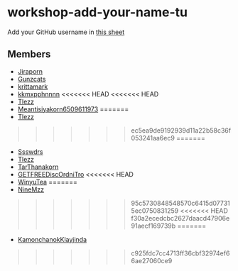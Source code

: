 # workshop-add-your-name-tu

Add your GitHub username in [this sheet](https://docs.google.com/spreadsheets/d/1iTezACN2ka--zkFGySf-LzqwAlJjcsjDpvpHEkKJ8dg/edit#gid=0)

## Members
- [Jiraporn](https://github.com/Jiraporn-Jaiyasuk)
- [Gunzcats](https://github.com/Gunzcats)
- [krittamark](https://github.com/krittamark)
- [kkmxpphnnnn](https://github.com/kkmxpphnnnn)
<<<<<<< HEAD
<<<<<<< HEAD
- [Tlezz](https://github.com/Tlezz)
- [Meantisiyakorn6509611973](https://github.com/Meantisiyakorn6509611973)
=======
- [Tlezz](https://github.com/Tlezz)
>>>>>>> ec5ea9de9192939d11a22b58c36f053241aa6ec9
=======
- [Ssswdrs](https://www.google.co.th/)
- [Tlezz](https://github.com/Tlezz)
- [TarThanakorn](https://github.com/TarThanakorn)
- [GETFREEDiscOrdniTro](https://github.com/KittichotMonton)
<<<<<<< HEAD
- [WinyuTea](https://github.com/WinyuTea)
=======
- [NineMzz](https://github.com/NineMzz)
>>>>>>> 95c5730848548570c6415d077315ec0750831259
<<<<<<< HEAD
>>>>>>> f30a2ecedcbc2627daacd47906e91aecf169739b
=======
- [KamonchanokKlayjinda](https://github.com/KamonchanokKlayjinda)
>>>>>>> c925fdc7cc4713ff36cbf32974ef66ae27060ce9

